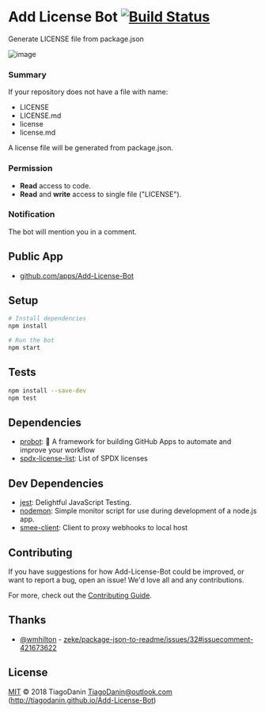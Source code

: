 # Add License Bot [![Build Status](https://travis-ci.org/TiagoDanin/Add-License-Bot.svg?branch=master)](https://travis-ci.org/TiagoDanin/Add-License-Bot)

Generate LICENSE file from package.json

![image](https://user-images.githubusercontent.com/5731176/48219879-8dd01e80-e36c-11e8-9d5f-d0c386343cf7.png)

### Summary
If your repository does not have a file with name:
- LICENSE
- LICENSE.md
- license
- license.md

A license file will be generated from package.json.

### Permission
- **Read** access to code.
- **Read** and **write** access to single file ("LICENSE").

### Notification
The bot will mention you in a comment.

## Public App
- [github.com/apps/Add-License-Bot](https://github.com/apps/Add-License-Bot)

## Setup

```sh
# Install dependencies
npm install

# Run the bot
npm start
```

## Tests

```sh
npm install --save-dev
npm test
```

## Dependencies

- [probot](https://ghub.io/probot): 🤖 A framework for building GitHub Apps to automate and improve your workflow
- [spdx-license-list](https://ghub.io/spdx-license-list): List of SPDX licenses

## Dev Dependencies

- [jest](https://ghub.io/jest): Delightful JavaScript Testing.
- [nodemon](https://ghub.io/nodemon): Simple monitor script for use during development of a node.js app.
- [smee-client](https://ghub.io/smee-client): Client to proxy webhooks to local host

## Contributing

If you have suggestions for how Add-License-Bot could be improved, or want to report a bug, open an issue! We'd love all and any contributions.

For more, check out the [Contributing Guide](CONTRIBUTING.md).

## Thanks

- [@wmhilton](https://github.com/wmhilton) - [zeke/package-json-to-readme/issues/32#issuecomment-421673622](https://github.com/zeke/package-json-to-readme/issues/32#issuecomment-421673622)

## License

[MIT](LICENSE) © 2018 TiagoDanin <TiagoDanin@outlook.com> (http://tiagodanin.github.io/Add-License-Bot)
